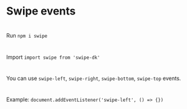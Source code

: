 # Swipe events
#
Run `npm i swipe`
#
Import `import swipe from 'swipe-dk'`
#
You can use `swipe-left`, `swipe-right`, `swipe-bottom`, `swipe-top` events.
#
Example: `document.addEventListener('swipe-left', () => {})`
